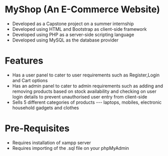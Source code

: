 # MyShop (An E-Commerce Website)
* Developed as a Capstone project on a summer internship
* Developed using HTML and Bootstrap as client-side framework
* Developed using PHP as a server-side scripting language
* Developed using MySQL as the database provider

# Features
* Has a user panel to cater to user requirements such as Register,Login and Cart options
* Has an admin panel to cater to admin requirements such as adding and removing products based on stock availability and checking on user login details to prevent unauthorised user entry from client-side
* Sells 5 different categories of products --- laptops, mobiles, electronic household gadgets and clothes


# Pre-Requisites
* Requires installation of xampp server
* Requires importing of the .sql file on your phpMyAdmin 
